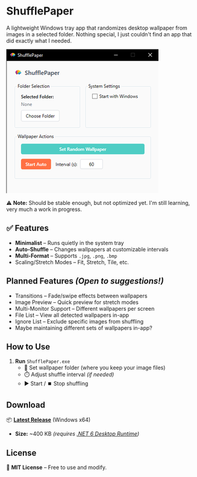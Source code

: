 # ShufflePaper  

A lightweight Windows tray app that randomizes desktop wallpaper from images in a selected folder. Nothing special, I just couldn't find an app that did exactly what I needed.  

![App Screenshot](./Repo/screenshot.png)

⚠️ **Note:** Should be stable enough, but not optimized yet. I'm still learning, very much a work in progress.  

## ✅ Features  
- **Minimalist** – Runs quietly in the system tray  
- **Auto-Shuffle** – Changes wallpapers at customizable intervals  
- **Multi-Format** – Supports `.jpg`, `.png`, `.bmp`
- Scaling/Stretch Modes – Fit, Stretch, Tile, etc.  

## Planned Features *(Open to suggestions!)*  
- Transitions – Fade/swipe effects between wallpapers  
- Image Preview – Quick preview for stretch modes
- Multi-Monitor Support – Different wallpapers per screen  
- File List – View all detected wallpapers in-app  
- Ignore List – Exclude specific images from shuffling
- Maybe maintaining different sets of wallpapers in-app?

## How to Use  
1. **Run** `ShufflePaper.exe`  
   - 📂 Set wallpaper folder (where you keep your image files)
   - ⏱️ Adjust shuffle interval *(if needed)*  
   - ▶️ Start / ⏹️ Stop shuffling  

## Download  
📦 **[Latest Release](https://github.com/mbarosendal/ShufflePaper/releases)** (Windows x64)  
- **Size:** ~400 KB *(requires [.NET 6 Desktop Runtime](https://dotnet.microsoft.com/download/dotnet/6.0))*  

## License  
📄 **MIT License** – Free to use and modify.  
